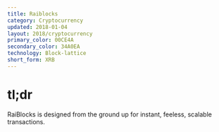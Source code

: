 ```yaml
---
title: Raiblocks
category: Cryptocurrency
updated: 2018-01-04
layout: 2018/cryptocurrency
primary_color: 00CE4A
secondary_color: 34A0EA
technology: Block-lattice
short_form: XRB
---
```


# tl;dr

RaiBlocks is designed from the ground up for instant, feeless, scalable transactions.
